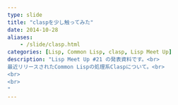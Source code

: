 ```yaml
---
type: slide
title: "claspを少し触ってみた"
date: 2014-10-28
aliases:
    - /slide/clasp.html
categories: [Lisp, Common Lisp, clasp, Lisp Meet Up]
description: "Lisp Meet Up #21 の発表資料です。<br>
最近リリースされたCommon Lispの処理系Claspについて。<br>
<br>
<br>
"
---
```

<section data-markdown
    data-separator="\n\n"
    data-vertical="\n\n"
    data-notes="^Note:">
<script type="text/template">

# claspを少し触ってみた
----------------------
Lisp Meet Up presented by Shibuya.lisp #21  
2014-10-29  
κeen(@blackenedgold)

<!-- .slide: class="center" -->

# About Me
---------
![κeenのアイコン](/images/icon.png) <!-- .element: style="position:relative;right 0;" -->

 + κeen
 + 東大数学科の4年生
 + ソーシャルアカウントは上のアイコン達から。
 + Lisp, Ruby, OCaml, Shell Scriptあたりを書きます


# clasp
-------

* Github: [drmeister/clasp](https://github.com/drmeister/clasp)
* 2014-09-18に0.1リリース(現在0.11プレビューが出ている)
* 今は0.11プレビューが出ている
* ANSI Common Lisp準拠を目指す(現在80 ~90%)
* ECLからのフォーク
* LLVMベースのJIT([MCJIT](http://llvm.org/docs/MCJITDesignAndImplementation.html))搭載
* C++とLispで書かれている
* C++との連携を意識

Note:
C++との連携の部分を強調。今回は0.11プレビューでの話


# メモリ管理
------------------

* Memory Pool Systemと Boehm GCから選べる
* ビルドするときにどっちかを選ぶ


# メモリ管理
------------------
## [Boehm GC](http://www.hboehm.info/gc/)

* Mark &amp; Sweepのライブラリ
* 枯れた有名なライブラリ
* Lisp有名どころではGaucheが使う
* RedHat系だとこれを使ってないとrpmリジェクトされやすいらしい(?)

Note:
他にはMozilla, W3M, GNU GCJ, GNU Obj-Cなどなど

# メモリ管理
------------------
## [Memory Pool System](http://www.ravenbrook.com/project/mps/)

* 複数のGCアルゴリズムを組み合わせて使えるらしい
* since 1994
* あまり分からないです&gt;&lt;


# 依存ライブラリ
----------------------

* LLVM **3.6**
* LLVM/clang **3.5** compiler
* Boost build v2
* boost libraries ver 1.55
* Boehm 7.2
* gmp-6.0.0
* expat-2.0.1
* zlib-1.2.8
* readline-6.2


<span style="font-size:600%">無理</span>


<!-- .slide: class="center" -->

# externals-clasp
--------------------------

* Github: [drmeister/externals-clasp](https://github.com/drmeister/externals-clasp)
* 依存ライブラリを揃えるのが難しいとの声から作られた
* 依存ライブラリを全てビルド<!-- .element: class="fragment grow" -->


<span style="font-size:300%">＼LLVMをビルド／</span>


<!-- .slide: class="center" -->

<span style="font-size:300%">＼Boostをビルド／</span>

<!-- .slide: class="center" -->

<span style="font-size:200%">ビルド時間はお察しです</span>

<!-- .slide: class="center" -->

# 本体のビルド
------------------
Twitter実況をどうぞ↓↓

# 本体のビルド
------------------
<blockquote class="twitter-tweet" lang="ja"><p>clangがメモリ6GB以上食い続けてて怖い。何やってんの。</p>&mdash; κeen (@blackenedgold) <a href="https://twitter.com/blackenedgold/status/526417151486205952">2014, 10月 26</a></blockquote>

# 本体のビルド
------------------
<blockquote class="twitter-tweet" lang="ja"><p>clangの起動時間1時間超えてますよ…</p>&mdash; κeen (@blackenedgold) <a href="https://twitter.com/blackenedgold/status/526418636735401984">2014, 10月 26</a></blockquote>

# 本体のビルド
------------------
<blockquote class="twitter-tweet" lang="ja"><p>HDDプチプチ言ってるし今にも壊れそう</p>&mdash; κeen (@blackenedgold) <a href="https://twitter.com/blackenedgold/status/526420001587068929">2014, 10月 26</a></blockquote>

# 本体のビルド
------------------
<blockquote class="twitter-tweet" lang="ja"><p><a href="https://twitter.com/nobkz">@nobkz</a> claspのコンパイル中です。&#10;clangなのにIOネックという謎の状態です。</p>&mdash; κeen (@blackenedgold) <a href="https://twitter.com/blackenedgold/status/526420473232367616">2014, 10月 26</a></blockquote>

# 本体のビルド
------------------
<blockquote class="twitter-tweet" lang="ja"><p>clangの消費メモリ7GB超えた</p>&mdash; κeen (@blackenedgold) <a href="https://twitter.com/blackenedgold/status/526423982992420864">2014, 10月 26</a></blockquote>

<span style="font-size:300%">ビルドは自己責任で</span>

<!-- .slide: class="center" -->

# 使ってみる
------------
## 起動オプション
```
/usr/local/clasp/bin/clasp_mps_o --help
clasp options
-I/--ignore-image    - Don't load the boot image/start with init.lsp
-i/--image file      - Use the file as the boot image
-N/--non-interactive - Suppress all repls
-v/--version         - Print version
-s/--verbose         - Print more info while booting
-f/--feature feature - Add the feature to *features*
-e/--eval {form}     - Evaluate a form
-l/--load {file}     - LOAD the file
-r/--norc            - Don't load the ~/.clasprc file
-n/--noinit          - Don't load the init.lsp (very minimal environment)
-s/--seed #          - Seed the random number generator
-- {ARGS}*           - Trailing are added to core:*command-line-arguments*
```

# 使ってみる
------------
## ASDF

* <!-- .element: class="fragment" data-fragment-index="1" -->動かない
  + <!-- .element: class="fragment" data-fragment-index="2" -->ASDFの処理系依存の部分(`#+`)の問題
  + <!-- .element: class="fragment" data-fragment-index="2" -->ECLと見做されるけどECLのコードは動かない

# 使ってみる
------------
## cl-ppcre

* [手動ロードスクリプト](https://gist.github.com/KeenS/4e25cb6e424ebe4e7a4a)
* <!-- .element: class="fragment" data-fragment-index="1" -->動かない
  + <!-- .element: class="fragment" data-fragment-index="2" -->`schar`がない
  + <!-- .element: class="fragment" data-fragment-index="2" -->ANSI Common Lispにあるのに…

# 使ってみる
------------
## C++との連携

* <!-- .element: class="fragment" data-fragment-index="1" -->ドキュメントがない
* <!-- .element: class="fragment" data-fragment-index="2" -->サンプルコードもない
* <!-- .element: class="fragment" data-fragment-index="3" -->遂行不能

# 使ってみる
------------
## LLVMの呼び出し
* [clasp/src/llvmo/demo.lisp](https://github.com/drmeister/clasp/blob/master/src/llvmo/demo.lsp)
* <!-- .element: class="fragment" data-fragment-index="1" -->動かない

# 使ってみる
------------
<style type="text/css">
.graph{
  background:#aaa;
  border-radius:5px;
  white-space: nowrap;
  text-align: left;
}
td {
  white-space: nowrap;
}
</style>

処理系              |  `(time (fib 29))`
--------------------|-----------------------------------------------------------------
clasp-0.1(boehm)    | <div class="graph fragment" style="width:calc(264.3px * 3);" data-fragment-index="1">26.43s</div>
clasp-0.1(mps)      | <div class="graph fragment" style="width:calc(172.8px * 3);" data-fragment-index="1">17.28s</div>
clasp-0.11(boehm)   | <div class="graph fragment" style="width:calc(213.2px * 3);" data-fragment-index="2">21.32s</div>
clasp-0.11(mps)     | <div class="graph fragment" style="width:calc(187.9px * 3);" data-fragment-index="2">18.79s</div>
ECL-13.5.1          | <div class="graph" style="width:calc( 16.0px * 3);">1.603s</div>
ECL-13.5.1(compile) | <div class="graph" style="width:calc(  1.9px * 3);">0.192s</div>
ABCL-1.3.1          | <div class="graph" style="width:calc( 32.9px * 3);">3.292s</div>
ABCL-1.3.1(compile) | <div class="graph" style="width:calc(  2.4px * 3);">0.241s</div>


# 使ってみる
------------

処理系              |  `(time (fib 29))`
--------------------|-----------------------------------------------------------------
CLISP-2.49          | <div class="graph" style="width:calc( 38.4px * 3);">3.847s</div>
CLISP-2.49(compile) | <div class="graph" style="width:calc(  7.1px * 3);">0.7146s</div>
ccl-1.10            | <div class="graph" style="width:calc(  0.4px * 3);">0.04033s</div>
sbcl-1.2.5          | <div class="graph" style="width:calc(  0.6px * 3);">0.06469s</div>
alisp-9.0           | <div class="graph" style="width:calc(  230px * 3);">23.09s</div>
alisp-9.0(compile)  | <div class="graph" style="width:calc(  0.6px * 3);">0.06194s</div>

<span style="font-size:200%">LLVM/JITなのになぜ遅い？</span>

<!-- .slide: class="center" -->

# LLVM/JITで遅い？
-------------------------

* LLVMって速いんじゃ？
* JIT搭載した○○が速いって聞いたよ
  + JVM
  + lua-jit
  + Rubinius
  + pypy


# 言葉の罠: LLVM
--------------------

* 遅いコードはどんなに頑張っても遅い
* ECLのバックエンドにClang(=LLVM)を使ってもSBCLに勝てないのと同じ


# 言葉の罠: JIT搭載
--------------------

* JIT(実行時コンパイル)の意味は広い
* 実行時にネイティブコードを吐けばJITと言える
* claspは実行直前にコンパイルするだけ
* 多くの速いJIT処理系はTracing JITを使う
  + またの名を適応的コンパイル
  + 実行時の情報に基いて実行中に最適化する
  + `(declare ...)` を自動生成してる的な


# Tracing JITへの道
--------------------

* LLVMのJITは実行直前にコンパイルするだけ
  + <!-- .element: class="fragment" data-fragment-index="1" -->Tracing JITのバックエンドには使える
* 実行時最適化には最適化用のコードが必要
  + <!-- .element: class="fragment" data-fragment-index="2" -->Common Lispでは`(declare ...)`用のコードを使い回せる
* <!-- .element: class="fragment" data-fragment-index="3" -->案外近い


# 結論
------

* <!-- .element: class="fragment" data-fragment-index="1" -->遅い
* <!-- .element: class="fragment" data-fragment-index="2" -->時期尚早
* <!-- .element: class="fragment" data-fragment-index="3" -->今後機能や速度改善があれば使えるようになるかも


<span style="font-size:600%">以上</span>  
何か質問あればどうぞ

<!-- .slide: class="center" -->
</script>
</section>
